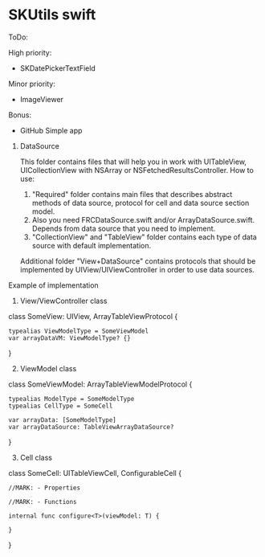# SKUtils swift

ToDo:

High priority:
- SKDatePickerTextField

Minor priority:
- ImageViewer

Bonus:
- GitHub Simple app

1. DataSource

	This folder contains files that will help you in work with UITableView, UICollectionView with NSArray or NSFetchedResultsController.
	How to use:
	 1. "Required" folder contains main files that describes abstract methods of data source, protocol for cell and data source section model.
	 2. Also you need FRCDataSource.swift and/or ArrayDataSource.swift. Depends from data source that you need to implement.
	 3. "CollectionView" and "TableView" folder contains each type of data source with default implementation.
	 
	 Additional folder "View+DataSource" contains protocols that should be implemented by UIView/UIViewController in order to use data sources.

Example of implementation

1. View/ViewController class

class SomeView: UIView, ArrayTableViewProtocol {

	typealias ViewModelType = SomeViewModel
	var arrayDataVM: ViewModelType? {}

}

2. ViewModel class 

class SomeViewModel: ArrayTableViewModelProtocol {

    typealias ModelType = SomeModelType
    typealias CellType = SomeCell
    
    var arrayData: [SomeModelType]
    var arrayDataSource: TableViewArrayDataSource?
   
 }
 
 3. Cell class 
 
class SomeCell: UITableViewCell, ConfigurableCell {

    //MARK: - Properties
    
    //MARK: - Functions
    
    internal func configure<T>(viewModel: T) {
      
    }
}
 
